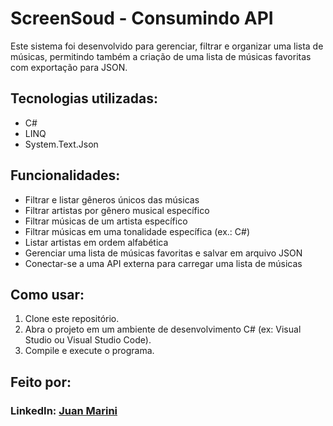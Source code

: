 # ScreenSoud - Consumindo API

Este sistema foi desenvolvido para gerenciar, filtrar e organizar uma lista de músicas, permitindo também a criação de uma lista de músicas favoritas com exportação para JSON.

## Tecnologias utilizadas:
* C#
* LINQ
* System.Text.Json

## Funcionalidades:
* Filtrar e listar gêneros únicos das músicas
* Filtrar artistas por gênero musical específico
* Filtrar músicas de um artista específico
* Filtrar músicas em uma tonalidade específica (ex.: C#)
* Listar artistas em ordem alfabética
* Gerenciar uma lista de músicas favoritas e salvar em arquivo JSON
* Conectar-se a uma API externa para carregar uma lista de músicas

## Como usar:
1. Clone este repositório.
2. Abra o projeto em um ambiente de desenvolvimento C# (ex: Visual Studio ou Visual Studio Code).
3. Compile e execute o programa.

## Feito por:
### LinkedIn: [Juan Marini](https://www.linkedin.com/in/juan-marini/)
